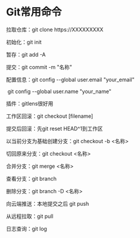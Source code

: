# Git常用命令

拉取仓库：git clone https://XXXXXXXXX

初始化：git init

暂存：git add -A

提交：git commit -m "名称"

配置信息：git config --global user.email "your_email"

​				  git config --global user.name "your_name"

插件：gitlens很好用

工作区回滚：git checkout [filename]

提交后回滚：先git reset HEAD^1到工作区

以当前分支为基础创建分支：git checkout -b <名称>

切回原来分支：git checkout <名称>

合并分支：git merge <名称>

查看分支：git branch

删除分支：git branch -D <名称>

向云端推送：本地提交之后 git push

从远程拉取：git pull

日志查询：git log